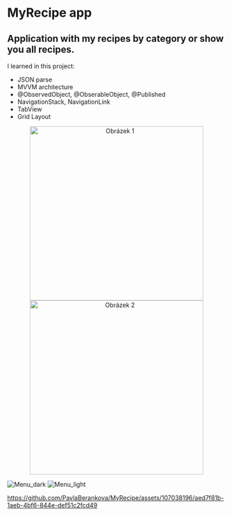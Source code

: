 # MyRecipe app

## Application with my recipes by category or show you all recipes.

I learned in this project:

 - JSON parse
 - MVVM architecture
 - @ObservedObject, @ObserableObject, @Published
 - NavigationStack, NavigationLink
 - TabView
 - Grid Layout

<p align="center">
  <img src="![Menu_dark](https://github.com/PavlaBerankova/MyRecipe/assets/107038196/5dfb59d6-8132-4e2c-b35e-4c95fb01ee8a)" alt="Obrázek 1" width="400"/>
  <img src="![Menu_light](https://github.com/PavlaBerankova/MyRecipe/assets/107038196/6436d395-3291-4d43-9b52-d6d89362d472)" alt="Obrázek 2" width="400"/>
</p>


![Menu_dark](https://github.com/PavlaBerankova/MyRecipe/assets/107038196/5dfb59d6-8132-4e2c-b35e-4c95fb01ee8a) ![Menu_light](https://github.com/PavlaBerankova/MyRecipe/assets/107038196/6436d395-3291-4d43-9b52-d6d89362d472)


https://github.com/PavlaBerankova/MyRecipe/assets/107038196/aed7f81b-1aeb-4bf6-844e-def51c2fcd49


